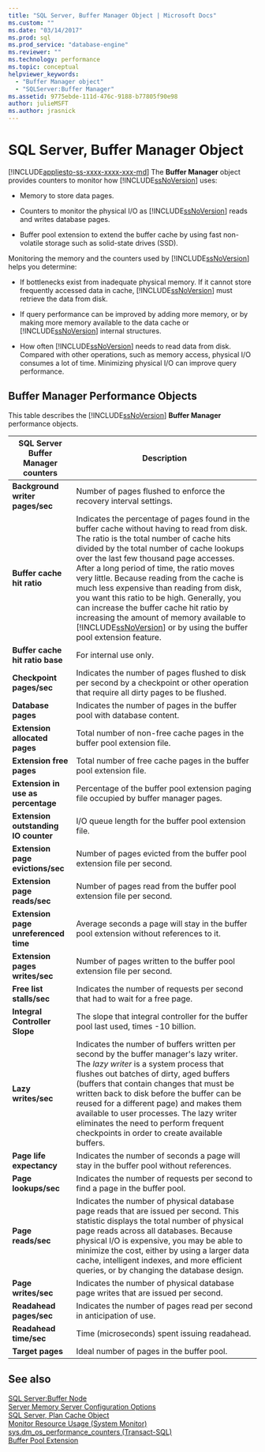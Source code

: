 ```yaml
---
title: "SQL Server, Buffer Manager Object | Microsoft Docs"
ms.custom: ""
ms.date: "03/14/2017"
ms.prod: sql
ms.prod_service: "database-engine"
ms.reviewer: ""
ms.technology: performance
ms.topic: conceptual
helpviewer_keywords: 
  - "Buffer Manager object"
  - "SQLServer:Buffer Manager"
ms.assetid: 9775ebde-111d-476c-9188-b77805f90e98
author: julieMSFT
ms.author: jrasnick
---
```

# SQL Server, Buffer Manager Object
[!INCLUDE[appliesto-ss-xxxx-xxxx-xxx-md](../../includes/appliesto-ss-xxxx-xxxx-xxx-md.md)]
  The **Buffer Manager** object provides counters to monitor how [!INCLUDE[ssNoVersion](../../includes/ssnoversion-md.md)] uses:  
  
-   Memory to store data pages.  
  
-   Counters to monitor the physical I/O as [!INCLUDE[ssNoVersion](../../includes/ssnoversion-md.md)] reads and writes database pages.  
  
-   Buffer pool extension to extend the buffer cache by using fast non-volatile storage such as solid-state drives (SSD).  
  
 Monitoring the memory and the counters used by [!INCLUDE[ssNoVersion](../../includes/ssnoversion-md.md)] helps you determine:  
  
-   If bottlenecks exist from inadequate physical memory. If it cannot store frequently accessed data in cache, [!INCLUDE[ssNoVersion](../../includes/ssnoversion-md.md)] must retrieve the data from disk.   
  
-   If query performance can be improved by adding more memory, or by making more memory available to the data cache or [!INCLUDE[ssNoVersion](../../includes/ssnoversion-md.md)] internal structures.  
  
-   How often [!INCLUDE[ssNoVersion](../../includes/ssnoversion-md.md)] needs to read data from disk. Compared with other operations, such as memory access, physical I/O consumes a lot of time. Minimizing physical I/O can improve query performance.  
  
## Buffer Manager Performance Objects  
 This table describes the [!INCLUDE[ssNoVersion](../../includes/ssnoversion-md.md)] **Buffer Manager** performance objects.  
  
|SQL Server Buffer Manager counters|Description|  
|----------------------------------------|-----------------|  
|**Background writer pages/sec**|Number of pages flushed to enforce the recovery interval settings.| 
|**Buffer cache hit ratio**|Indicates the percentage of pages found in the buffer cache without having to read from disk. The ratio is the total number of cache hits divided by the total number of cache lookups over the last few thousand page accesses. After a long period of time, the ratio moves very little. Because reading from the cache is much less expensive than reading from disk, you want this ratio to be high. Generally, you can increase the buffer cache hit ratio by increasing the amount of memory available to [!INCLUDE[ssNoVersion](../../includes/ssnoversion-md.md)] or by using the buffer pool extension feature.|  
|**Buffer cache hit ratio base**|For internal use only.|
|**Checkpoint pages/sec**|Indicates the number of pages flushed to disk per second by a checkpoint or other operation that require all dirty pages to be flushed.|  
|**Database pages**|Indicates the number of pages in the buffer pool with database content.|  
|**Extension allocated pages**|Total number of non-free cache pages in the buffer pool extension file.|  
|**Extension free pages**|Total number of free cache pages in the buffer pool extension file.|  
|**Extension in use as percentage**|Percentage of the buffer pool extension paging file occupied by buffer manager pages.|  
|**Extension outstanding IO counter**|I/O queue length for the buffer pool extension file.|  
|**Extension page evictions/sec**|Number of pages evicted from the buffer pool extension file per second.|  
|**Extension page reads/sec**|Number of pages read from the buffer pool extension file per second.|  
|**Extension page unreferenced time**|Average seconds a page will stay in the buffer pool extension without references to it.|  
|**Extension pages writes/sec**|Number of pages written to the buffer pool extension file per second.|  
|**Free list stalls/sec**|Indicates the number of requests per second that had to wait for a free page.|  
|**Integral Controller Slope**|The slope that integral controller for the buffer pool last used, times -10 billion.| 
|**Lazy writes/sec**|Indicates the number of buffers written per second by the buffer manager's lazy writer. The *lazy writer* is a system process that flushes out batches of dirty, aged buffers (buffers that contain changes that must be written back to disk before the buffer can be reused for a different page) and makes them available to user processes. The lazy writer eliminates the need to perform frequent checkpoints in order to create available buffers.|  
|**Page life expectancy**|Indicates the number of seconds a page will stay in the buffer pool without references.|  
|**Page lookups/sec**|Indicates the number of requests per second to find a page in the buffer pool.|  
|**Page reads/sec**|Indicates the number of physical database page reads that are issued per second. This statistic displays the total number of physical page reads across all databases. Because physical I/O is expensive, you may be able to minimize the cost, either by using a larger data cache, intelligent indexes, and more efficient queries, or by changing the database design.|  
|**Page writes/sec**|Indicates the number of physical database page writes that are issued per second.|  
|**Readahead pages/sec**|Indicates the number of pages read per second in anticipation of use.|  
|**Readahead time/sec**|Time (microseconds) spent issuing readahead.|
|**Target pages**|Ideal number of pages in the buffer pool.|

  
## See also  
 [SQL Server:Buffer Node](../../relational-databases/performance-monitor/sql-server-buffer-node.md)   
 [Server Memory Server Configuration Options](../../database-engine/configure-windows/server-memory-server-configuration-options.md)   
 [SQL Server, Plan Cache Object](../../relational-databases/performance-monitor/sql-server-plan-cache-object.md)   
 [Monitor Resource Usage &#40;System Monitor&#41;](../../relational-databases/performance-monitor/monitor-resource-usage-system-monitor.md)   
 [sys.dm_os_performance_counters &#40;Transact-SQL&#41;](../../relational-databases/system-dynamic-management-views/sys-dm-os-performance-counters-transact-sql.md)   
 [Buffer Pool Extension](../../database-engine/configure-windows/buffer-pool-extension.md)  
  
  
